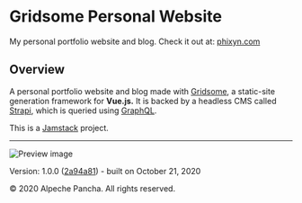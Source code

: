 # Gridsome Personal Website

My personal portfolio website and blog. Check it out at: [phixyn.com](http://phixyn.com/)

## Overview

A personal portfolio website and blog made with [Gridsome](https://gridsome.org/), a static-site generation framework for **Vue.js.** It is backed by a headless CMS called [Strapi](https://strapi.io/), which is queried using [GraphQL](https://graphql.org/).

This is a [Jamstack](https://jamstack.org/) project.

- - -

![Preview image](http://cdn.phixyn.com/portfolio/preview.png)

Version: 1.0.0 ([2a94a81](https://github.com/Phixyn/redhawk/commit/2a94a81ae2251d98fedd08195da141f11da7b7b1)) - built on October 21, 2020

© 2020 Alpeche Pancha. All rights reserved.
